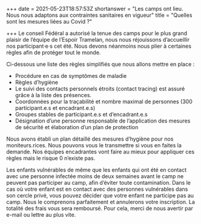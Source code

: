 +++
date = 2021-05-23T18:57:53Z
shortanswer = "Les camps ont lieu. Nous nous adaptons aux contraintes sanitaires en vigueur"
title = "Quelles sont les mesures liées au Covid ?"

+++
Le conseil Fédéral a autorisé la tenue des camps pour le plus grand plaisir de l’équipe de l’Espoir Tramelan, nous nous réjouissons d’accueillir nos participant·e·s cet été. Nous devons néanmoins nous plier à certaines règles afin de protéger tout le monde.

Ci-dessous une liste des règles simplifiés que nous allons mettre en place :

* Procédure en cas de symptômes de maladie
* Règles d’hygiène
* Le suivi des contacts personnels étroits (contact tracing) est assuré grâce à la liste des présences.
* Coordonnées pour la traçabilité et nombre maximal de personnes (300 participant.e.s et encadrant.e.s)
* Groupes stables de participant.e.s et d’encadrant.e.s
* Désignation d’une personne responsable de l’application des mesures de sécurité et élaboration d’un plan de protection

Nous avons établi un plan détaillé des mesures d’hygiène pour nos moniteurs.rices. Nous pouvons vous le transmettre si vous en faites la demande. Nos équipes encadrantes vont faire au mieux pour appliquer ces règles mais le risque 0 n’existe pas.

Les enfants vulnérables de même que les enfants qui ont été en contact avec une personne infectée moins de deux semaines avant le camp ne peuvent pas participer au camp, afin d’éviter toute contamination. Dans le cas où votre enfant est en contact avec des personnes vulnérables dans son cercle privé, vous pouvez décider que votre enfant ne participe pas au camp. Nous le comprenons parfaitement et annulerons votre inscription. La totalité des frais vous sera remboursé. Pour cela, merci de nous avertir par e-mail ou lettre au plus vite.